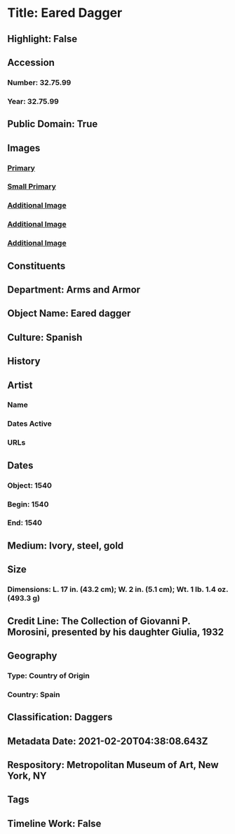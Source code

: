 # Title: Eared Dagger
## Highlight: False
## Accession
### Number: 32.75.99
### Year: 32.75.99
## Public Domain: True
## Images
### [Primary](https://images.metmuseum.org/CRDImages/aa/original/LC-32_75_99-013.jpg)
### [Small Primary](https://images.metmuseum.org/CRDImages/aa/web-large/LC-32_75_99-013.jpg)
### [Additional Image](https://images.metmuseum.org/CRDImages/aa/original/LC-32_75_99-014.jpg)
### [Additional Image](https://images.metmuseum.org/CRDImages/aa/original/LC-32_75_99-015.jpg)
### [Additional Image](https://images.metmuseum.org/CRDImages/aa/original/LC-32_75_99-016.jpg)
## Constituents
## Department: Arms and Armor
## Object Name: Eared dagger
## Culture: Spanish
## History
## Artist
### Name
### Dates Active
### URLs
## Dates
### Object: 1540
### Begin: 1540
### End: 1540
## Medium: Ivory, steel, gold
## Size
### Dimensions: L. 17 in. (43.2 cm); W. 2 in. (5.1 cm); Wt. 1 lb. 1.4 oz. (493.3 g)
## Credit Line: The Collection of Giovanni P. Morosini, presented by his daughter Giulia, 1932
## Geography
### Type: Country of Origin
### Country: Spain
## Classification: Daggers
## Metadata Date: 2021-02-20T04:38:08.643Z
## Respository: Metropolitan Museum of Art, New York, NY
## Tags
## Timeline Work: False